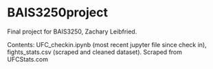 # BAIS3250project
Final project for BAIS3250, Zachary Leibfried.

Contents: UFC_checkin.ipynb (most recent jupyter file since check in), fights_stats.csv (scraped and cleaned dataset). 
Scraped from UFCStats.com
